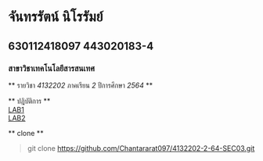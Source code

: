 # จันทรรัตน์ นิโรรัมย์  
## 630112418097 443020183-4  
### สาขาวิชาเทคโนโลยีสารสนเทศ  

** รายวิชา *4132202* ภาคเรียน *2* ปีการศึกษา *2564* **  

** ปฎิบัติการ **  
[LAB1](https://github.com/Chantararat097/4132202-2-64-SEC03/tree/main/LAB1)  
[LAB2](https://github.com/Chantararat097/4132202-2-64-SEC03/tree/main/LAB1)  

** clone **  
> git clone https://github.com/Chantararat097/4132202-2-64-SEC03.git  